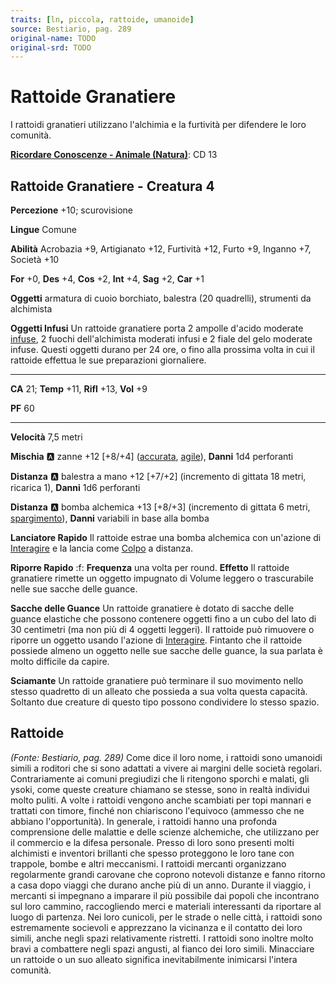 ```yaml
---
traits: [ln, piccola, rattoide, umanoide]
source: Bestiario, pag. 289
original-name: TODO
original-srd: TODO
---
```


# Rattoide Granatiere

I rattoidi granatieri utilizzano l'alchimia e la furtività per difendere le loro comunità.

**[Ricordare Conoscenze - Animale (Natura)](/azioni/ricordare-conoscenze)**: CD 13

## Rattoide Granatiere - Creatura 4

**Percezione** +10; scurovisione

**Lingue** Comune

**Abilità** Acrobazia +9, Artigianato +12, Furtività +12, Furto +9, Inganno +7, Società +10

**For** +0, **Des** +4, **Cos** +2, **Int** +4, **Sag** +2, **Car** +1

**Oggetti** armatura di cuoio borchiato, balestra (20 quadrelli), strumenti da alchimista

**Oggetti Infusi** Un rattoide granatiere porta 2 ampolle d'acido moderate [infuse](/tratti/infuso), 2 fuochi dell'alchimista moderati infusi e 2 fiale del gelo moderate infuse. Questi oggetti durano per 24 ore, o fino alla prossima volta in cui il rattoide effettua le sue preparazioni giornaliere.

***

**CA** 21; **Temp** +11, **Rifl** +13, **Vol** +9

**PF** 60

***

**Velocità** 7,5 metri

**Mischia** :a: zanne +12 \[+8/+4] ([accurata](/tratti/accurata), [agile](/tratti/agile)), **Danni** 1d4 perforanti

**Distanza** :a: balestra a mano +12 \[+7/+2] (incremento di gittata 18 metri, ricarica 1), **Danni** 1d6 perforanti

**Distanza** :a: bomba alchemica +13 \[+8/+3] (incremento di gittata 6 metri, [spargimento](/tratti/spargimento)), **Danni** variabili in base alla bomba

**Lanciatore Rapido** Il rattoide estrae una bomba alchemica con un'azione di [Interagire](/azioni/interagire) e la lancia come [Colpo](/azioni/colpire) a distanza.

**Riporre Rapido** :f: **Frequenza** una volta per round. **Effetto** Il rattoide granatiere rimette un oggetto impugnato di Volume leggero o trascurabile nelle sue sacche delle guance.

**Sacche delle Guance** Un rattoide granatiere è dotato di sacche delle guance elastiche che possono contenere oggetti fino a un cubo del lato di 30 centimetri (ma non più di 4 oggetti leggeri). Il rattoide può rimuovere o riporre un oggetto usando l'azione di [Interagire](/azioni/interagire). Fintanto che il rattoide possiede almeno un oggetto nelle sue sacche delle guance, la sua parlata è molto difficile da capire.

**Sciamante** Un rattoide granatiere può terminare il suo movimento nello stesso quadretto di un alleato che possieda a sua volta questa capacità. Soltanto due creature di questo tipo possono condividere lo stesso spazio.

## **Rattoide**

*(Fonte: Bestiario, pag. 289)* Come dice il loro nome, i rattoidi sono umanoidi simili a roditori che si sono adattati a vivere ai margini delle società regolari. Contrariamente ai comuni pregiudizi che li ritengono sporchi e malati, gli ysoki, come queste creature chiamano se stesse, sono in realtà individui molto puliti. A volte i rattoidi vengono anche scambiati per topi mannari e trattati con timore, finché non chiariscono l'equivoco (ammesso che ne abbiano l'opportunità). In generale, i rattoidi hanno una profonda comprensione delle malattie e delle scienze alchemiche, che utilizzano per il commercio e la difesa personale. Presso di loro sono presenti molti alchimisti e inventori brillanti che spesso proteggono le loro tane con trappole, bombe e altri meccanismi. I rattoidi mercanti organizzano regolarmente grandi carovane che coprono notevoli distanze e fanno ritorno a casa dopo viaggi che durano anche più di un anno. Durante il viaggio, i mercanti si impegnano a imparare il più possibile dai popoli che incontrano sul loro cammino, raccogliendo merci e materiali interessanti da riportare al luogo di partenza. Nei loro cunicoli, per le strade o nelle città, i rattoidi sono estremamente socievoli e apprezzano la vicinanza e il contatto dei loro simili, anche negli spazi relativamente ristretti. I rattoidi sono inoltre molto bravi a combattere negli spazi angusti, al fianco dei loro simili. Minacciare un rattoide o un suo alleato significa inevitabilmente inimicarsi l'intera comunità.
